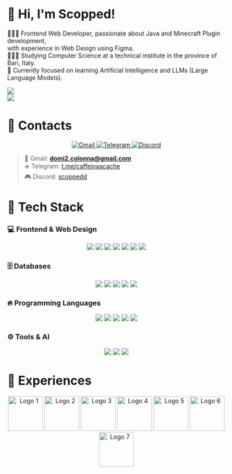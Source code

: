 <!-- Level 3: Add custom code -->

# 👋 Hi, I'm Scopped!
 👩🏻‍💻 Frontend Web Developer, passionate about Java and Minecraft Plugin development, <br/>
 with experience in Web Design using Figma.<br/>
 👩🏻‍🎓 Studying Computer Science at a technical institute in the province of Bari, Italy.<br/>
 💭 Currently focused on learning Artificial Intelligence and LLMs (Large Language Models).<br/>

<!-- GitHub stats from https://github.com/anuraghazra/github-readme-stats -->
![](https://github-readme-stats.vercel.app/api?username=Scopped1&theme=radical&hide_border=false&include_all_commits=true&count_private=true)<br/>
![](https://github-profile-trophy.vercel.app/?username=Scopped1)

# 📱 Contacts

<p align="center">
  <a href="mailto:domi2.colonna@gmail.com">
    <img src="https://img.shields.io/badge/Gmail-D14836?style=for-the-badge&logo=gmail&logoColor=white" alt="Gmail"/>
  </a>
  <a href="https://t.me/caffeinaacache" target="_blank">
    <img src="https://img.shields.io/badge/Telegram-2CA5E0?style=for-the-badge&logo=telegram&logoColor=white" alt="Telegram"/>
  </a>
  <a href="https://discordapp.com/users/1074416538842570826" target="_blank">
    <img src="https://img.shields.io/badge/Discord-scoppedd-%235865F2.svg?style=for-the-badge&logo=discord&logoColor=white" alt="Discord"/>
  </a>
</p>

> 📧 Gmail:  **domi2.colonna@gmail.com**  
✈️ Telegram: [t.me/caffeinaacache](https://t.me/caffeinaacache)  
🎮 Discord:  [scoppedd](https://discordapp.com/users/1074416538842570826)

# 🚀 Tech Stack

### 💻 Frontend & Web Design
<p align="center">
  <img src="https://img.shields.io/badge/html5-%23E34F26.svg?style=for-the-badge&logo=html5&logoColor=white"/>
  <img src="https://img.shields.io/badge/css3-%231572B6.svg?style=for-the-badge&logo=css3&logoColor=white"/>
  <img src="https://img.shields.io/badge/react-%2320232a.svg?style=for-the-badge&logo=react&logoColor=%2361DAFB"/>
  <img src="https://img.shields.io/badge/typescript-%23007ACC.svg?style=for-the-badge&logo=typescript&logoColor=white"/>
  <img src="https://img.shields.io/badge/tailwindcss-%2338B2AC.svg?style=for-the-badge&logo=tailwind-css&logoColor=white"/>
  <img src="https://img.shields.io/badge/Next-black?style=for-the-badge&logo=next.js&logoColor=white"/>
  <img src="https://img.shields.io/badge/figma-%23F24E1E.svg?style=for-the-badge&logo=figma&logoColor=white"/>
</p>

### 🗄️ Databases
<p align="center">
  <img src="https://img.shields.io/badge/mongodb-%234ea94b.svg?style=for-the-badge&logo=mongodb&logoColor=white"/>
  <img src="https://img.shields.io/badge/mysql-4479A1.svg?style=for-the-badge&logo=mysql&logoColor=white"/>
  <img src="https://img.shields.io/badge/mariadb-003545?style=for-the-badge&logo=mariadb&logoColor=white"/>
  <img src="https://img.shields.io/badge/sqlite-%2307405e.svg?style=for-the-badge&logo=sqlite&logoColor=white"/>
  <img src="https://img.shields.io/badge/redis-%23DD0031.svg?style=for-the-badge&logo=redis&logoColor=white"/>
</p>

### 🔥 Programming Languages
<p align="center">
  <img src="https://img.shields.io/badge/java-%23ED8B00.svg?style=for-the-badge&logo=openjdk&logoColor=white"/>
  <img src="https://img.shields.io/badge/javascript-%23323330.svg?style=for-the-badge&logo=javascript&logoColor=%23F7DF1E"/>
  <img src="https://img.shields.io/badge/python-3670A0?style=for-the-badge&logo=python&logoColor=ffdd54"/>
  <img src="https://img.shields.io/badge/c-%2300599C.svg?style=for-the-badge&logo=c&logoColor=white"/>
  <img src="https://img.shields.io/badge/c++-%2300599C.svg?style=for-the-badge&logo=c%2B%2B&logoColor=white"/>
</p>

### ⚙️ Tools & AI
<p align="center">
  <img src="https://img.shields.io/badge/git-%23F05033.svg?style=for-the-badge&logo=git&logoColor=white"/>
  <img src="https://img.shields.io/badge/github-%23121011.svg?style=for-the-badge&logo=github&logoColor=white"/>
  <img src="https://img.shields.io/badge/chatGPT-74aa9c?style=for-the-badge&logo=openai&logoColor=white"/>
</p>

# 🚀 Experiences

<p align="center">
  <img src="https://imgur.com/b1PrYxV.png" alt="Logo 1" width="80" height="80">
  <img src="https://imgur.com/lg1Zwni.png" alt="Logo 2" width="80" height="80">
  <img src="https://imgur.com/smD03Yy.png" alt="Logo 3" width="80" height="80">
  <img src="https://imgur.com/bsRv7VF.png" alt="Logo 4" width="80" height="80">
  <img src="https://imgur.com/q6TmYRD.png" alt="Logo 5" width="80" height="80">
  <img src="https://imgur.com/hXzxVu2.png" alt="Logo 6" width="80" height="80">
  <img src="https://imgur.com/114SZAk.png" alt="Logo 7" width="80" height="80">
</p>
